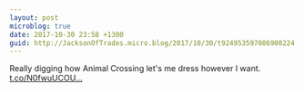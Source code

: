 ```yaml
---
layout: post
microblog: true
date: 2017-10-30 23:58 +1300
guid: http://JacksonOfTrades.micro.blog/2017/10/30/t924953597086900224.html
---
```

Really digging how Animal Crossing let's me dress however I want. [t.co/N0fwuUCOU...](https://t.co/N0fwuUCOUV)
